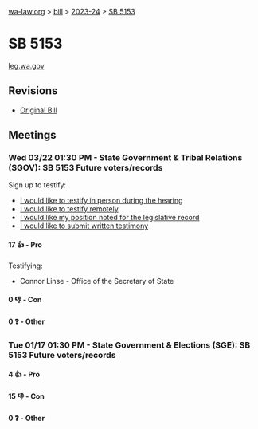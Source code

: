 [wa-law.org](/) > [bill](/bill/) > [2023-24](/bill/2023-24/) > [SB 5153](/bill/2023-24/sb/5153/)

# SB 5153
[leg.wa.gov](https://app.leg.wa.gov/billsummary?BillNumber=5153&Year=2023&Initiative=false)

## Revisions
* [Original Bill](1/)

## Meetings
### Wed 03/22 01:30 PM - State Government & Tribal Relations (SGOV): SB 5153 Future voters/records
Sign up to testify:
* [I would like to testify in person during the hearing](https://app.leg.wa.gov/csi/Testifier/Add?chamber=House&mId=31109&aId=153866&caId=22397&tId=1)
* [I would like to testify remotely](https://app.leg.wa.gov/csi/Testifier/Add?chamber=House&mId=31109&aId=153866&caId=22397&tId=2)
* [I would like my position noted for the legislative record](https://app.leg.wa.gov/csi/Testifier/Add?chamber=House&mId=31109&aId=153866&caId=22397&tId=3)
* [I would like to submit written testimony](https://app.leg.wa.gov/csi/Testifier/Add?chamber=House&mId=31109&aId=153866&caId=22397&tId=4)

#### 17 👍 - Pro
Testifying:
* Connor Linse - Office of the Secretary of State

#### 0 👎 - Con

#### 0 ❓ - Other

### Tue 01/17 01:30 PM - State Government & Elections (SGE): SB 5153 Future voters/records
#### 4 👍 - Pro

#### 15 👎 - Con

#### 0 ❓ - Other
